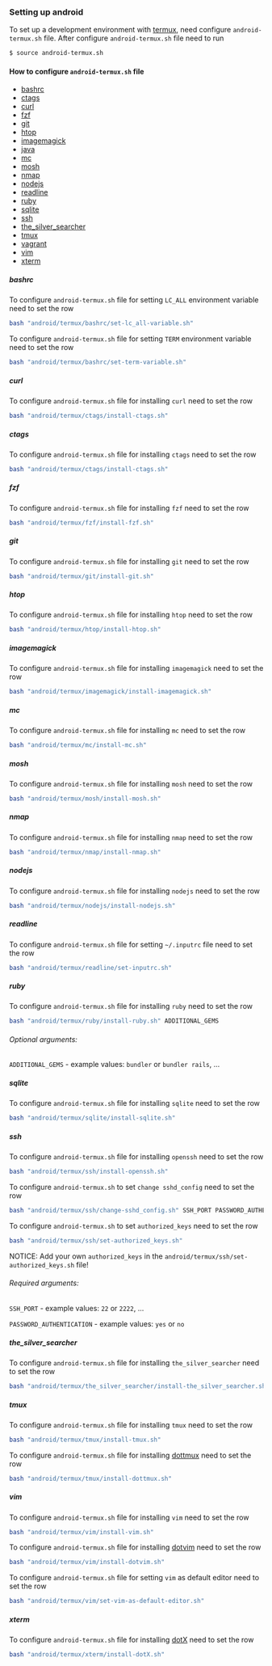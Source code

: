 ### Setting up android
To set up a development environment with [termux](https://termux.com), need configure `android-termux.sh` file.
After configure `android-termux.sh` file need to run
```bash
$ source android-termux.sh
```

#### How to configure `android-termux.sh` file

- [bashrc](#bashrc)
- [ctags](#ctags)
- [curl](#curl)
- [fzf](#fzf)
- [git](#git)
- [htop](#htop)
- [imagemagick](#imagemagick)
- [java](#java)
- [mc](#mc)
- [mosh](#mosh)
- [nmap](#nmap)
- [nodejs](#nodejs)
- [readline](#readline)
- [ruby](#ruby)
- [sqlite](#sqlite)
- [ssh](#ssh)
- [the_silver_searcher](#the_silver_searcher)
- [tmux](#tmux)
- [vagrant](#vagrant)
- [vim](#vim)
- [xterm](#xterm)

##### bashrc
To configure `android-termux.sh` file for setting `LC_ALL` environment variable need to set the row
```bash
bash "android/termux/bashrc/set-lc_all-variable.sh"
```
To configure `android-termux.sh` file for setting `TERM` environment variable need to set the row
```bash
bash "android/termux/bashrc/set-term-variable.sh"
```

##### curl
To configure `android-termux.sh` file for installing `curl` need to set the row
```bash
bash "android/termux/ctags/install-ctags.sh"
```

##### ctags
To configure `android-termux.sh` file for installing `ctags` need to set the row
```bash
bash "android/termux/ctags/install-ctags.sh"
```

##### fzf
To configure `android-termux.sh` file for installing `fzf` need to set the row
```bash
bash "android/termux/fzf/install-fzf.sh"
```

##### git
To configure `android-termux.sh` file for installing `git` need to set the row
```bash
bash "android/termux/git/install-git.sh"
```

##### htop
To configure `android-termux.sh` file for installing `htop` need to set the row
```bash
bash "android/termux/htop/install-htop.sh"
```

##### imagemagick
To configure `android-termux.sh` file for installing `imagemagick` need to set the row
```bash
bash "android/termux/imagemagick/install-imagemagick.sh"
```

##### mc
To configure `android-termux.sh` file for installing `mc` need to set the row
```bash
bash "android/termux/mc/install-mc.sh"
```

##### mosh
To configure `android-termux.sh` file for installing `mosh` need to set the row
```bash
bash "android/termux/mosh/install-mosh.sh"
```

##### nmap
To configure `android-termux.sh` file for installing `nmap` need to set the row
```bash
bash "android/termux/nmap/install-nmap.sh"
```

##### nodejs
To configure `android-termux.sh` file for installing `nodejs` need to set the row
```bash
bash "android/termux/nodejs/install-nodejs.sh"
```

##### readline
To configure `android-termux.sh` file for setting `~/.inputrc` file need to set the row
```bash
bash "android/termux/readline/set-inputrc.sh"
```

##### ruby
To configure `android-termux.sh` file for installing `ruby` need to set the row
```bash
bash "android/termux/ruby/install-ruby.sh" ADDITIONAL_GEMS
```

###### Optional arguments:
`ADDITIONAL_GEMS` - example values: `bundler` or `bundler rails`, ...

##### sqlite
To configure `android-termux.sh` file for installing `sqlite` need to set the row
```bash
bash "android/termux/sqlite/install-sqlite.sh"
```

##### ssh
To configure `android-termux.sh` file for installing `openssh` need to set the row
```bash
bash "android/termux/ssh/install-openssh.sh"
```
To configure `android-termux.sh` to set `change sshd_config` need to set the row
```bash
bash "android/termux/ssh/change-sshd_config.sh" SSH_PORT PASSWORD_AUTHENTICATION
```
To configure `android-termux.sh` to set `authorized_keys` need to set the row
```bash
bash "android/termux/ssh/set-authorized_keys.sh"
```
NOTICE: Add your own `authorized_keys` in the `android/termux/ssh/set-authorized_keys.sh` file!

###### Required arguments:
`SSH_PORT` - example values: `22` or `2222`, ...

`PASSWORD_AUTHENTICATION` - example values: `yes` or `no`

##### the_silver_searcher
To configure `android-termux.sh` file for installing `the_silver_searcher` need to set the row
```bash
bash "android/termux/the_silver_searcher/install-the_silver_searcher.sh"
```

##### tmux
To configure `android-termux.sh` file for installing `tmux` need to set the row
```bash
bash "android/termux/tmux/install-tmux.sh"
```
To configure `android-termux.sh` file for installing [dottmux](https://github.com/bogdanvlviv/dottmux) need to set the row
```bash
bash "android/termux/tmux/install-dottmux.sh"
```

##### vim
To configure `android-termux.sh` file for installing `vim` need to set the row
```bash
bash "android/termux/vim/install-vim.sh"
```
To configure `android-termux.sh` file for installing [dotvim](https://github.com/bogdanvlviv/dotvim) need to set the row
```bash
bash "android/termux/vim/install-dotvim.sh"
```
To configure `android-termux.sh` file for setting `vim` as default editor need to set the row
```bash
bash "android/termux/vim/set-vim-as-default-editor.sh"
```

##### xterm
To configure `android-termux.sh` file for installing [dotX](https://github.com/bogdanvlviv/dotX) need to set the row
```bash
bash "android/termux/xterm/install-dotX.sh"
```
